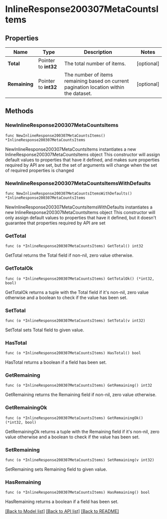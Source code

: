 # InlineResponse200307MetaCountsItems

## Properties

Name | Type | Description | Notes
------------ | ------------- | ------------- | -------------
**Total** | Pointer to **int32** | The total number of items. | [optional] 
**Remaining** | Pointer to **int32** | The number of items remaining based on current pagination location within the dataset. | [optional] 

## Methods

### NewInlineResponse200307MetaCountsItems

`func NewInlineResponse200307MetaCountsItems() *InlineResponse200307MetaCountsItems`

NewInlineResponse200307MetaCountsItems instantiates a new InlineResponse200307MetaCountsItems object
This constructor will assign default values to properties that have it defined,
and makes sure properties required by API are set, but the set of arguments
will change when the set of required properties is changed

### NewInlineResponse200307MetaCountsItemsWithDefaults

`func NewInlineResponse200307MetaCountsItemsWithDefaults() *InlineResponse200307MetaCountsItems`

NewInlineResponse200307MetaCountsItemsWithDefaults instantiates a new InlineResponse200307MetaCountsItems object
This constructor will only assign default values to properties that have it defined,
but it doesn't guarantee that properties required by API are set

### GetTotal

`func (o *InlineResponse200307MetaCountsItems) GetTotal() int32`

GetTotal returns the Total field if non-nil, zero value otherwise.

### GetTotalOk

`func (o *InlineResponse200307MetaCountsItems) GetTotalOk() (*int32, bool)`

GetTotalOk returns a tuple with the Total field if it's non-nil, zero value otherwise
and a boolean to check if the value has been set.

### SetTotal

`func (o *InlineResponse200307MetaCountsItems) SetTotal(v int32)`

SetTotal sets Total field to given value.

### HasTotal

`func (o *InlineResponse200307MetaCountsItems) HasTotal() bool`

HasTotal returns a boolean if a field has been set.

### GetRemaining

`func (o *InlineResponse200307MetaCountsItems) GetRemaining() int32`

GetRemaining returns the Remaining field if non-nil, zero value otherwise.

### GetRemainingOk

`func (o *InlineResponse200307MetaCountsItems) GetRemainingOk() (*int32, bool)`

GetRemainingOk returns a tuple with the Remaining field if it's non-nil, zero value otherwise
and a boolean to check if the value has been set.

### SetRemaining

`func (o *InlineResponse200307MetaCountsItems) SetRemaining(v int32)`

SetRemaining sets Remaining field to given value.

### HasRemaining

`func (o *InlineResponse200307MetaCountsItems) HasRemaining() bool`

HasRemaining returns a boolean if a field has been set.


[[Back to Model list]](../README.md#documentation-for-models) [[Back to API list]](../README.md#documentation-for-api-endpoints) [[Back to README]](../README.md)



